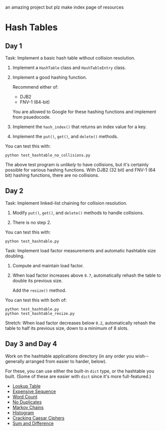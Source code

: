 an amazing project but plz make index page of resources

# Hash Tables

## Day 1

Task: Implement a basic hash table without collision resolution.

1. Implement a `HashTable` class and `HashTableEntry` class.

2. Implement a good hashing function.

   Recommend either of:

   * DJB2
   * FNV-1 (64-bit)

   You are allowed to Google for these hashing functions and implement
   from psuedocode.

3. Implement the `hash_index()` that returns an index value for a key.

4. Implement the `put()`, `get()`, and `delete()` methods.

You can test this with:

```
python test_hashtable_no_collisions.py
```

The above test program is _unlikely_ to have collisions, but it's
certainly possible for various hashing functions. With DJB2 (32 bit) and
FNV-1 (64 bit) hashing functions, there are no collisions.

## Day 2

Task: Implement linked-list chaining for collision resolution.

1. Modify `put()`, `get()`, and `delete()` methods to handle collisions.

2. There is no step 2.

You can test this with:

```
python test_hashtable.py
```

Task: Implement load factor measurements and automatic hashtable size
doubling.

1. Compute and maintain load factor.

2. When load factor increases above `0.7`, automatically rehash the
   table to double its previous size.

   Add the `resize()` method.

You can test this with both of:

```
python test_hashtable.py
python test_hashtable_resize.py
```

Stretch: When load factor decreases below `0.2`, automatically rehash
the table to half its previous size, down to a minimum of 8 slots.

## Day 3 and Day 4

Work on the hashtable applications directory (in any order you
wish--generally arranged from easier to harder, below).

For these, you can use either the built-in `dict` type, or the hashtable
you built. (Some of these are easier with `dict` since it's more
full-featured.)

* [Lookup Table](applications/lookup_table/)
* [Expensive Sequence](applications/expensive_seq/)
* [Word Count](applications/word_count/)
* [No Duplicates](applications/no_dups/)
* [Markov Chains](applications/markov/)
* [Histogram](applications/histo/)
* [Cracking Caesar Ciphers](applications/crack_caesar/)
* [Sum and Difference](applications/sumdiff/)

